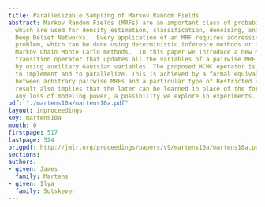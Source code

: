 ```yaml
---
title: Parallelizable Sampling of Markov Random Fields
abstract: Markov Random Fields (MRFs) are an important class of probabilistic models
  which are used for density estimation, classification, denoising, and for constructing
  Deep Belief Networks.  Every application of an MRF requires addressing its inference
  problem, which can be done using deterministic inference methods or using stochastic
  Markov Chain Monte Carlo methods.  In this paper we introduce a new Markov Chain
  transition operator that updates all the variables of a pairwise MRF in parallel
  by using auxiliary Gaussian variables. The proposed MCMC operator is extremely simple
  to implement and to parallelize. This is achieved by a formal equivalence result
  between arbitrary pairwise MRFs and a particular type of Restricted Boltzmann Machine.  This
  result also implies that the later can be learned in place of the former without
  any loss of modeling power, a possibility we explore in experiments.
pdf: "./martens10a/martens10a.pdf"
layout: inproceedings
key: martens10a
month: 0
firstpage: 517
lastpage: 524
origpdf: http://jmlr.org/proceedings/papers/v9/martens10a/martens10a.pdf
sections: 
authors:
- given: James
  family: Martens
- given: Ilya
  family: Sutskever
---
```

